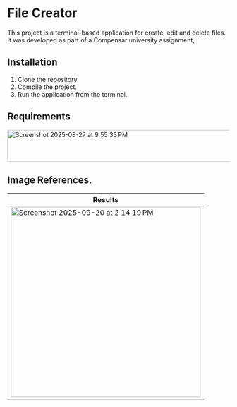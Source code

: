 # File Creator

This project is a terminal-based application for create, edit and delete files. It was developed as part of a Compensar university assignment,

## Installation

1. Clone the repository.
2. Compile the project.
3. Run the application from the terminal.

## Requirements

<img width="714" height="72" alt="Screenshot 2025-08-27 at 9 55 33 PM" src="https://github.com/user-attachments/assets/66ad6106-d5fa-4345-8ea1-c9fcfb7ed8d0" />

## Image References. 

| Results |
|---------|
| <img width="430" alt="Screenshot 2025-09-20 at 2 14 19 PM" src="https://github.com/user-attachments/assets/6609550f-df75-4b00-ab9a-c1caa9ea68e3" /> |
